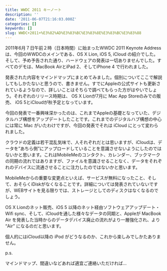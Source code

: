 ```yaml
---
title: WWDC 2011 キーノート
description: ''
date: '2011-06-07T21:16:03.000Z'
categories: []
keywords: []
slug: WWDC+2011+%E3%82%AD%E3%83%BC%E3%83%8E%E3%83%BC%E3%83%88
---
```

2011年6月７日午前２時（日本時間）に始まったWWDC 2011 Keynote Address は、今回のWWDCのメインである、OS X Lion, iOS 5, iCloud の紹介でした。そして、予め予告された通り、ハードウェアの発表は一切ありませんでした。すべてのデモは、MacBook AirとiPad 2、そしてiPhone 4 で行われました。

発表された内容をマインドマップにまとめてみました。個別についてここで解説してもしかたないと思うので、書きません。すでにAppleの公式サイトも更新されているようなので、詳しいことはそちらで調べてもらった方がはやいでしょう。それぞれのリリース時期は、 OS X Lionが7月に Mac App Storeのみでの販売、 iOS 5とiCloudが秋予定となっています。

今回の発表で一番興味深かったのは、これまでAppleの基礎となっていた、デジタルハブ構想をアップデートしたことです。これまでのデジタルハブ構想の中心には常に Mac がいたわけですが、今回の発表でそれは iCloud にとって変わられました。

クラウドの定義は若干混乱気味で、人それぞれだとは思いますが、iCloudは、データを”あちら側”にアップロードしていることを意識させないようにしたのではないかと思います。これはMobileMeのコンタクト、カレンダー、ブックマークの同期の流れではありますが、ファイルを意識させることなく、データをそれぞれのデバイスに流通させることに注力したのではないかと思います。

MobileMeからの重要な変更点といえば、サービスが無料になったこと、そして、おそらくiDiskがなくなることです。詳細については発表されていないですが、WEBサイトを見る限りでは、ストレージとしてのディスクはなくなるのでしょう。

OS X Lionのネット販売、iOS 5 以降のネット経由ソフトウェアアップデート・Wifi sync、そして、iCloudを通した様々なデータの同期と、Appleが MacBook Air を発表した当時からのデータデバイス廃止の流れがより一層強化され、より “Air” になるのだと思います。

個人的にはiCloud以降の iPod がどうなるのか、これから楽しみでしかたありません。

p.s.

マインドマップ、間違いなどあれば適宜ご連絡いただければ…